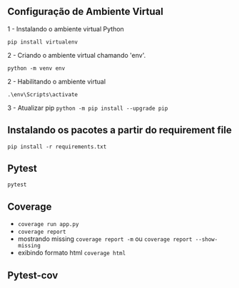 ## Configuração de Ambiente Virtual

1 - Instalando o ambiente virtual Python

`pip install virtualenv`

2 - Criando o ambiente virtual chamando 'env'.

`python -m venv env`

2 - Habilitando o ambiente virtual

`.\env\Scripts\activate`

3 - Atualizar pip
`python -m pip install --upgrade pip`

## Instalando os pacotes a partir do requirement file

`pip install -r requirements.txt`

## Pytest
`pytest`

## Coverage
- `coverage run app.py`
- `coverage report`
- mostrando missing `coverage report -m` ou `coverage report --show-missing`
- exibindo formato html `coverage html`

## Pytest-cov
